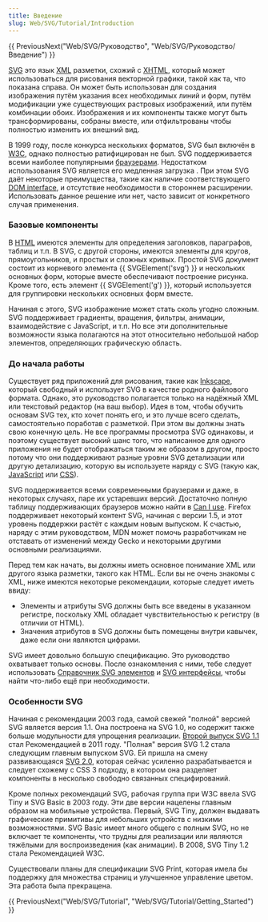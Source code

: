 ```yaml
---
title: Введение
slug: Web/SVG/Tutorial/Introduction
---
```


{{ PreviousNext("Web/SVG/Руководство", "Web/SVG/Руководство/Введение") }}

[SVG](/en-US/SVG) это язык [XML](/en-US/XML) разметки, схожий с [XHTML](/en-US/XHTML), который может использоваться для рисования векторной графики, такой как та, что показана справа. Он может быть использован для создания изображения путём указания всех необходимых линий и форм, путём модификации уже существующих растровых изображений, или путём комбинации обоих. Изображения и их компоненты также могут быть трансформированы, собраны вместе, или отфильтрованы чтобы полностью изменить их внешний вид.

В 1999 году, после конкурса нескольких форматов, SVG был включён в [W3C](http://www.w3.org), однако полностью ратифицирован не был. SVG поддерживается всеми наиболее популярными [браузерами](https://caniuse.com/#search=svg). Недостатком использования SVG является его медленная загрузка . При этом SVG даёт некоторые преимущества, такие как наличие соответствующего [DOM interface](/ru/docs/Web/API), и отсутствие необходимости в стороннем расширении. Использовать данное решение или нет, часто зависит от конкретного случая применения.

### Базовые компоненты

В [HTML](/ru/docs/Web/HTML) имеются элементы для определения заголовков, параграфов, таблиц и т.п. В SVG, с другой стороны, имеются элементы для кругов, прямоугольников, и простых и сложных кривых. Простой SVG документ состоит из корневого элемента {{ SVGElement('svg') }} и нескольких основных форм, которые вместе обеспечивают построение рисунка. Кроме того, есть элемент {{ SVGElement('g') }}, который используется для группировки нескольких основных форм вместе.

Начиная с этого, SVG изображение может стать сколь угодно сложным. SVG поддерживает градиенты, вращения, фильтры, анимации, взаимодействие с JavaScript, и т.п. Но все эти дополнительные возможности языка полагаются на этот относительно небольшой набор элементов, определяющих графическую область.

### До начала работы

Существует ряд приложений для рисования, такие как [Inkscape](http://www.inkscape.org/), который свободный и использует SVG в качестве родного файлового формата. Однако, это руководство полагается только на надёжный XML или текстовый редактор (на ваш выбор). Идея в том, чтобы обучить основам SVG тех, кто хочет понять его, и это лучше всего сделать, самостоятельно поработав с разметкой. При этом вы должны знать свою конечную цель. Не все программы просмотра SVG одинаковы, и поэтому существует высокий шанс того, что написанное для одного приложения не будет отображаться таким же образом в другом, просто потому что они поддерживают разные уровни SVG детализации или другую детализацию, которую вы используете наряду с SVG (такую как, [JavaScript](/en-US/JavaScript) или [CSS](/en-US/CSS)).

SVG поддерживается всеми современными браузерами и даже, в некоторых случаях, паре их устаревших версий. Достаточно полную таблицу поддерживающих браузеров можно найти в [Can I use](http://caniuse.com/svg). Firefox поддерживает некоторый контент SVG, начиная с версии 1.5, и этот уровень поддержки растёт с каждым новым выпуском. К счастью, наряду с этим руководством, MDN может помочь разработчикам не отставать от изменений между Gecko и некоторыми другими основными реализациями.

Перед тем как начать, вы должны иметь основное понимание XML или другого языка разметки, такого как HTML. Если вы не очень знакомы с XML, ниже имеются некоторые рекомендации, которые следует иметь ввиду:

- Элементы и атрибуты SVG должны быть все введены в указанном регистре, поскольку XML обладает чувствительностью к регистру (в отличии от HTML).
- Значения атрибутов в SVG должны быть помещены внутри кавычек, даже если они являются цифрами.

SVG имеет довольно большую спецификацию. Это руководство охватывает только основы. После ознакомления с ними, тебе следует использовать [Справочник SVG элементов](/ru/docs/Web/SVG/%D0%AD%D0%BB%D0%B5%D0%BC%D0%B5%D0%BD%D1%82) и [SVG интерфейсы](/ru/docs/DOM/DOM_Reference#SVG_интерфейсы), чтобы найти что-либо ещё при необходимости.

### Особенности SVG

Начиная с рекомендации 2003 года, самой свежей "полной" версией SVG является версия 1.1. Она построена на SVG 1.0, но содержит также больше модульности для упрощения реализации. [Второй выпуск SVG 1.1](http://www.w3.org/TR/SVG/) стал Рекомендацией в 2011 году. "Полная" версия SVG 1.2 стала следующим главным выпуском SVG. Ей пришла на смену развивающаяся [SVG 2.0](http://www.w3.org/TR/SVG2/), которая сейчас усиленно разрабатывается и следует схожему с CSS 3 подходу, в котором она разделяет компоненты в несколько свободно связанных специфирований.

Кроме полных рекомендаций SVG, рабочая группа при W3C ввела SVG Tiny и SVG Basic в 2003 году. Эти две версии нацелены главным образом на мобильные устройства. Первый, SVG Tiny, должен выдавать графические примитивы для небольших устройств с низкими возможностями. SVG Basic имеет много общего с полным SVG, но не включает те компоненты, что трудны для реализации или являются тяжёлыми для воспроизведения (как анимации). В 2008, SVG Tiny 1.2 стала Рекомендацией W3C.

Существовали планы для спецификации SVG Print, которая имела бы поддержку для множества страниц и улучшенное управление цветом. Эта работа была прекращена.

{{ PreviousNext("Web/SVG/Tutorial", "Web/SVG/Tutorial/Getting_Started") }}
